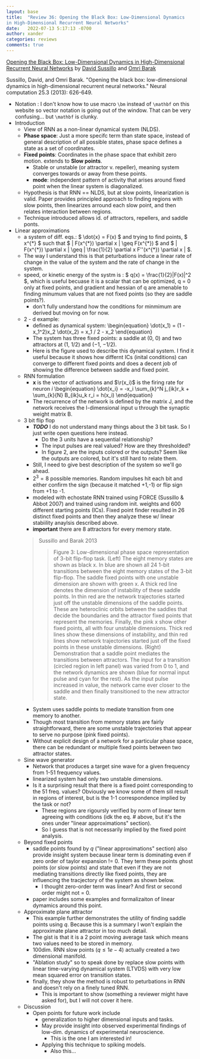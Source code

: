 ```yaml
---
layout: base
title:  "Review 36: Opening the Black Box: Low-Dimensional Dynamics
in High-Dimensional Recurrent Neural Networks"
date:   2022-07-13 5:17:13 -0700
author: xander
categories: reviews
comments: true
---
```



[Opening the Black Box: Low-Dimensional Dynamics
in High-Dimensional Recurrent Neural Networks](https://direct.mit.edu/neco/article-abstract/25/3/626/7854/Opening-the-Black-Box-Low-Dimensional-Dynamics-in) by [David Sussillo](https://scholar.google.com/citations?user=ebBgMSkAAAAJ&hl=en) and [Omri Barak](https://scholar.google.com/citations?user=6BrZ2isAAAAJ&hl=en)

Sussillo, David, and Omri Barak. "Opening the black box: low-dimensional dynamics in high-dimensional recurrent neural networks." Neural computation 25.3 (2013): 626-649.
 <!-- -  <img src="/assets/images/imagery5.png" alt="no alt" width="500" align="center"/> -->

- Notation : I don't know how to use macro `\bm` instead of `\mathbf` on this website so vector notation is going out of the window. That can be very confusing... but `\mathbf` is clunky.
 - Introduction
    - View of RNN as a non-linear dynamical system (NLDS).
    - **Phase space**: Just a more specifc term than state space, instead of general description of all possible states, phase space defines a state as a set of coordinates.
    - **Fixed points**: Coordinates in the phase space that exhibit zero motion. extends to **Slow points**.
        - Stable or unstable (or attractor v. repeller), meaning system converges towards or away from these points.
        - **mode**: independent pattern of activity that arises around fixed point when the linear system is diagonalized.
    - Hypothesis is that RNN == NLDS, but at slow points, linearization is valid. Paper provides principled approach to finding regions with slow points, then linearizes arround each slow point, and then relates interaction between regions.
    - Technique introduced allows id. of attractors, repellers, and saddle ponts.
- Linear approximations
    -  a system of diff. eqs.: $ \dot{x} = F(x) $ and trying to find points, $ x^{\*} $ such that $ \| F(x^{\*}) \partial x \| \geq F(x^{\*}) $ and $ \| F(x^{\*}) \partial x \| \geq  \| \frac{1}{2}  \partial x  F''(x^{\*}) \partial x \| $.
    - The way I understand this is that peturbations induce a linear rate of change in the value of the system and the rate of change in the system.
    -  speed, or kinetic energy of the systm is : $ q(x) = \frac{1}{2}\|F(x)\|^2  $, which is useful becuase it is a scalar that can be optimized,  q = 0 only at fixed points, and gradient and hessian of q are amenable to finding minumum values that are not fixed points (so they are saddle points?).
        - don't fully understand how the conditions for minmimum are derived but moving on for now.
    - 2 - d example:
        - defined as dynamical system:
        \begin{equation}
            \dot(x_1) = (1 - x_1^2)x_2
            \dot(x_2) = x_1 / 2 - x_2
        \end{equation}
        - The system has three fixed points: a saddle at (0, 0) and two attractors at (1, 1/2) and (−1, −1/2).
        - Here is the figure used to describe this dynamical system. I find it useful because it shows how differnt ICs (inital conditions) can converge to different fixed points and does a decent job of showing the difference between saddle and fixed point.
        <!-- <img src="/assets/images/sussillo_2013_fig1.png" alt="no alt" width="500" align="center"/>  -->
    - RNN formulation
        - $\mathbf{x}$ is the vector of activations and $\r(x_i)$ is the firing rate for neuron $i$
        \begin{equation}
            \dot{x_i} = -x_i \sum_{k}^N j_{ik}r_k + \sum_{k}{N} B_{ik}u_k
            r_i = h(x_i)
        \end{equation}
        -  The recurrence of the network is defined by the matrix J, and the network receives the I-dimensional input u through the synaptic weight matrix B.
    - 3 bit flip flop
        - **_TODO_** I do not understand many things about the 3 bit task. So I just write open questions here instead.
            - Do the 3 units have a sequential relationship?
            - The input pulses are real valued? How are they thresholded? 
            - In figure 2, are the inputs colored or the outputs? Seem like the outputs are colored, but it's still hard to relate them.
        - Still, I need to give best description of the system so we'll go ahead.
        - $2^3 = 8$ possible memories. Random impulses hit each bit and either confirm the sign (because it matched +1,-1) or flip sign from +1 to -1.
        - modeled with echostate RNN trained using FORCE (Sussillo & Abbot 2007) and trained using random init. weights and 600 different starting points (ICs). Fixed point finder resulted in 26 distinct fixed points and then they analyze these w/ linear stabiility anaylsis described above.
        - **important** there are 8 attractors for every memory state. 
        <!-- -  <img src="/assets/images/sussillo_2013_fig3.png" alt="no alt" width="500" align="center"/>  -->
        > Sussillo and Barak 2013
        >> Figure 3: Low-dimensional phase space representation of 3-bit flip-flop task. (Left) The eight memory states are shown as black x. In blue are shown all 24 1-bit transitions between the eight memory states of the 3-bit flip-flop. The saddle fixed points with one unstable dimension are shown with green x. A thick red line denotes the dimension of instability of these saddle points. In thin red are the network trajectories started just off the unstable dimensions of the saddle points. These are heteroclinic orbits between the saddles that decide the boundaries and the attractor fixed points that represent the memories. Finally, the pink x show other fixed points, all with four unstable dimensions. Thick red lines show these dimensions of instability, and thin red lines show network trajectories started just off the fixed points in these unstable dimensions. (Right) Demonstration that a saddle point mediates the transitions between attractors. The input for a transition (circled region in left panel) was varied from 0 to 1, and the network dynamics are shown (blue for normal input pulse and cyan for the rest). As the input pulse increased in value, the network came ever closer to the saddle and then finally transitioned to the new attractor state.
        - System uses saddle points to mediate transition from one memory to another.
        - Though most transition from memory states are fairly straightforward, there are some unstable trajectories that appear to serve no purpose (pink fixed points).
        - Without explicit design of a network for a particular phase space, there can be redundant or multiple fixed points between two attractor states.
    - Sine wave generator
        - Network that produces a target sine wave for a given frequency from 1-51 frequency values.
        - linearized system had only two unstable dimensions.
        - Is it a surprising result that there is a fixed point corresponding to the 51 freq. values? Obviously we know some of them sill result in regions of interest, but is the 1-1 correspondence implied by the task or not?
            - These regions are rigoursly verified by norm of linear term agreeing with conditions (idk the eq. # above, but it's the ones under "linear approximations" section).
            - So I guess that is not necessarily implied by the fixed point analysis.
    - Beyond fixed points
        - saddle points found by $q$ ("linear approximations" section) also provide insight system because linear term is dominating even if zero order of taylor expansion != 0. They term these points ghost points (or slow points) and state that even if they are not mediating transitions directly like fixed points, they are influencing the tracjectory of the system as shown below.
            - I thought zero-order term was linear? And first or second order might not = 0.
            <!-- -  <img src="/assets/images/sussillo_2013_fig5.png" alt="no alt" width="500" align="center"/>  -->
        - paper includes some examples and formalizaiton of linear dymamics around this point.
    - Approximate plane attractor
        - This example further demonstrates the utility of finding saddle points using $q$. Because this is a summary I won't explain the approximate plane attractor in too much detail.
        - The gist is that it is a 2 point moving average task which means two values need to be stored in memory. 
        - 100dim. RNN slow points ($q \leq 1e-4$) actually created a two dimensional manifold.
        - "Ablation study" so to speak done by replace slow points with  linear time-varying dynamical system (LTVDS) with very low mean squared error on transition states.
        - finally, they show the method is robust to peturbations in RNN and doesn't rely on a finely tuned RNN.
            - This is important to show (something a reviewer might have asked for), but I will not cover it here.
    - Discussion
        - Open points for future work include 
            -  generalization to higher dimensional inputs and tasks.
            - May provide insight into observed experimental findings of low-dim. dynamics of experimental neuroscience.
                - This is the one I am interested in!
            - Applying this technique to spiking models.
                - Also this...
